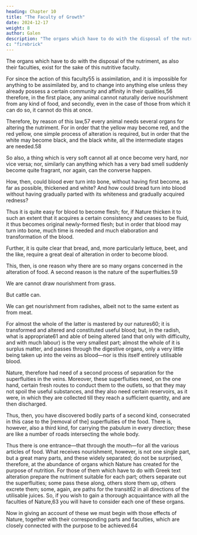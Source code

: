 ```yaml
---
heading: Chapter 10
title: "The Faculty of Growth"
date: 2024-12-17
weight: 8
author: Galen
description: "The organs which have to do with the disposal of the nutriment, as also their faculties, exist for the sake of this nutritive faculty"
c: "firebrick"
---
```



The organs which have to do with the disposal of the nutriment, as also their faculties, exist for the sake of this nutritive faculty. 

For since the action of this faculty55 is assimilation, and it is impossible for anything to be assimilated by, and to change into anything else unless they already possess a certain community and affinity in their qualities,56 therefore, in the first place, any animal cannot naturally derive nourishment from any kind of food, and secondly, even in the case of those from which it can do so, it cannot do this at once. 

Therefore, by reason of this law,57 every animal needs several organs for altering the nutriment. For in order that the yellow may become red, and the red yellow, one simple process of alteration is required, but in order that the white may become black, and the black white, all the intermediate stages are needed.58 

So also, a thing which is very soft cannot all at once become very hard, nor vice versa; nor, similarly can anything which has a very bad smell suddenly become quite fragrant, nor again, can the converse happen.

How, then, could blood ever turn into bone, without having first become, as far as possible, thickened and white? And how could bread turn into blood without having gradually parted with its whiteness and gradually acquired redness? 

Thus it is quite easy for blood to become flesh; for, if Nature thicken it to such an extent that it acquires a certain consistency and ceases to be fluid, it thus becomes original newly-formed flesh; but in order that blood may turn into bone, much time is needed and much elaboration and transformation of the blood. 

Further, it is quite clear that bread, and, more particularly lettuce, beet, and the like, require a great deal of alteration in order to become blood.

This, then, is one reason why there are so many organs concerned in the alteration of food. A second reason is the nature of the superfluities.59 

We are cannot draw nourishment from grass.

But cattle can.

We can get nourishment from radishes, albeit not to the same extent as from meat.

For almost the whole of the latter is mastered by our natures60; it is transformed and altered and constituted useful blood; but, in the radish, what is appropriate61 and able of being altered (and that only with difficulty, and with much labour) is the very smallest part; almost the whole of it is surplus matter, and passes through the digestive organs, only a very little being taken up into the veins as blood—nor is this itself entirely utilisable blood. 

Nature, therefore had need of a second process of separation for the superfluities in the veins. Moreover, these superfluities need, on the one hand, certain fresh routes to conduct them to the outlets, so that they may not spoil the useful substances, and they also need certain reservoirs, as it were, in which they are collected till they reach a sufficient quantity, and are then discharged.

Thus, then, you have discovered bodily parts of a second kind, consecrated in this case to the [removal of the] superfluities of the food. There is, however, also a third kind, for carrying the pabulum in every direction; these are like a number of roads intersecting the whole body.

Thus there is one entrance—that through the mouth—for all the various articles of food. What receives nourishment, however, is not one single part, but a great many parts, and these widely separated; do not be surprised, therefore, at the abundance of organs which Nature has created for the purpose of nutrition. For those of them which have to do with Greek text alteration prepare the nutriment suitable for each part; others separate out the superfluities; some pass these along, others store them up, others excrete them; some, again, are paths for the transit62 in all directions of the utilisable juices. So, if you wish to gain a thorough acquaintance with all the faculties of Nature,63 you will have to consider each one of these organs.

Now in giving an account of these we must begin with those effects of Nature, together with their corresponding parts and faculties, which are closely connected with the purpose to be achieved.64

